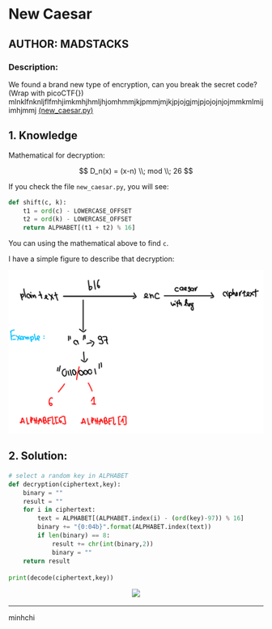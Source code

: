 # New Caesar
## AUTHOR: MADSTACKS

### Description:
We found a brand new type of encryption, can you break the secret code? (Wrap with picoCTF{}) mlnklfnknljflfmhjimkmhjhmljhjomhmmjkjpmmjmjkjpjojgjmjpjojojnjojmmkmlmijimhjmmj [(new_caesar.py)](https://github.com/vivian-dai/PicoCTF2021-Writeup/blob/main/Cryptography/New%20Caesar/new_caesar.py)

## 1. Knowledge

Mathematical for decryption:

$$
D_n(x) = (x-n) \\; mod \\; 26
$$

If you check the file ```new_caesar.py```, you will see:

```py
def shift(c, k):
	t1 = ord(c) - LOWERCASE_OFFSET
	t2 = ord(k) - LOWERCASE_OFFSET
	return ALPHABET[(t1 + t2) % 16]
```
You can using the mathematical above to find ```c```.

I have a simple figure to describe that decryption:

![](../images/NewCaesar.PNG)

## 2. Solution:

```py
# select a random key in ALPHABET
def decryption(ciphertext,key):
	binary = ""
	result = ""
	for i in ciphertext:
		text = ALPHABET[(ALPHABET.index(i) - (ord(key)-97)) % 16]
		binary += "{0:04b}".format(ALPHABET.index(text))
		if len(binary) == 8:
			result += chr(int(binary,2))
			binary = ""
	return result

print(decode(ciphertext,key))
```

<p align="center">
  <img src="https://media.giphy.com/media/l3q2K5jinAlChoCLS/giphy.gif" />
</p>

---

minhchi
